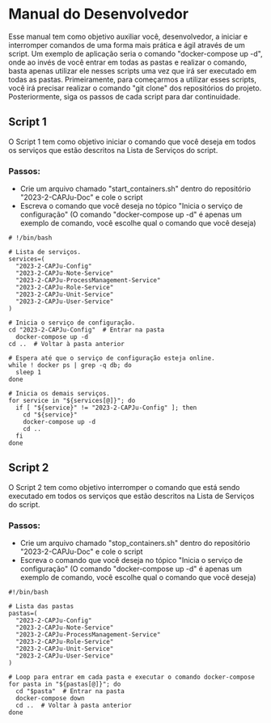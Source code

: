 # Manual do Desenvolvedor

Esse manual tem como objetivo auxiliar você, desenvolvedor, a iniciar e interromper comandos de uma forma mais prática e ágil através de um script. Um exemplo de aplicação seria o comando "docker-compose up -d", onde ao invés de você entrar em todas as pastas e realizar o comando, basta apenas utilizar ele nesses scripts uma vez que irá ser executado em todas as pastas. Primeiramente, para começarmos a utilizar esses scripts, você irá precisar realizar o comando "git clone" dos repositórios do projeto. Posteriormente, siga os passos de cada script para dar continuidade.

## Script 1

O Script 1 tem como objetivo iniciar o comando que você deseja em todos os serviços que estão descritos na Lista de Serviços do script. 

### Passos:

- Crie um arquivo chamado "start_containers.sh" dentro do repositório "2023-2-CAPJu-Doc" e cole o script
- Escreva o comando que você deseja no tópico "Inicia o serviço de configuração" (O comando "docker-compose up -d" é apenas um exemplo de comando, você escolhe qual o comando que você deseja)

```shell
# !/bin/bash

# Lista de serviços.
services=(
  "2023-2-CAPJu-Config"
  "2023-2-CAPJu-Note-Service"
  "2023-2-CAPJu-ProcessManagement-Service"
  "2023-2-CAPJu-Role-Service"
  "2023-2-CAPJu-Unit-Service"
  "2023-2-CAPJu-User-Service"
)

# Inicia o serviço de configuração.
cd "2023-2-CAPJu-Config"  # Entrar na pasta
  docker-compose up -d
cd ..  # Voltar à pasta anterior

# Espera até que o serviço de configuração esteja online.
while ! docker ps | grep -q db; do
  sleep 1
done

# Inicia os demais serviços.
for service in "${services[@]}"; do
  if [ "${service}" != "2023-2-CAPJu-Config" ]; then
    cd "${service}"
    docker-compose up -d
    cd ..
  fi
done
```

## Script 2

O Script 2 tem como objetivo interromper o comando que está sendo executado em todos os serviços que estão descritos na Lista de Serviços do script. 

### Passos:

- Crie um arquivo chamado "stop_containers.sh" dentro do repositório "2023-2-CAPJu-Doc" e cole o script
- Escreva o comando que você deseja no tópico "Inicia o serviço de configuração" (O comando "docker-compose up -d" é apenas um exemplo de comando, você escolhe qual o comando que você deseja)

```shell
#!/bin/bash

# Lista das pastas
pastas=(
  "2023-2-CAPJu-Config" 
  "2023-2-CAPJu-Note-Service" 
  "2023-2-CAPJu-ProcessManagement-Service" 
  "2023-2-CAPJu-Role-Service" 
  "2023-2-CAPJu-Unit-Service" 
  "2023-2-CAPJu-User-Service"
)

# Loop para entrar em cada pasta e executar o comando docker-compose
for pasta in "${pastas[@]}"; do
  cd "$pasta"  # Entrar na pasta
  docker-compose down
  cd ..  # Voltar à pasta anterior
done
```